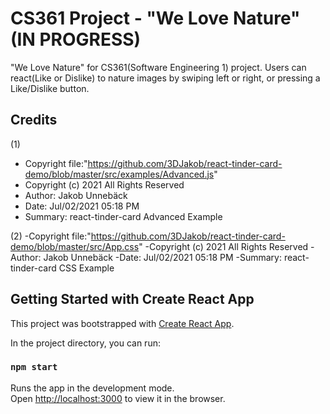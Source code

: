 # CS361 Project - "We Love Nature" (IN PROGRESS)

"We Love Nature" for CS361(Software Engineering 1) project. 
Users can react(Like or Dislike) to nature images by swiping left or right, or pressing a Like/Dislike button. 

## Credits

(1)
- Copyright file:"https://github.com/3DJakob/react-tinder-card-demo/blob/master/src/examples/Advanced.js" 
- Copyright (c) 2021 All Rights Reserved
- Author: Jakob Unnebäck
- Date: Jul/02/2021 05:18 PM
- Summary: react-tinder-card Advanced Example

(2)
-Copyright file:"https://github.com/3DJakob/react-tinder-card-demo/blob/master/src/App.css" 
-Copyright (c) 2021 All Rights Reserved
-Author: Jakob Unnebäck
-Date: Jul/02/2021 05:18 PM
-Summary: react-tinder-card CSS Example 

## Getting Started with Create React App

This project was bootstrapped with [Create React App](https://github.com/facebook/create-react-app).

In the project directory, you can run:

### `npm start`

Runs the app in the development mode.\
Open [http://localhost:3000](http://localhost:3000) to view it in the browser.